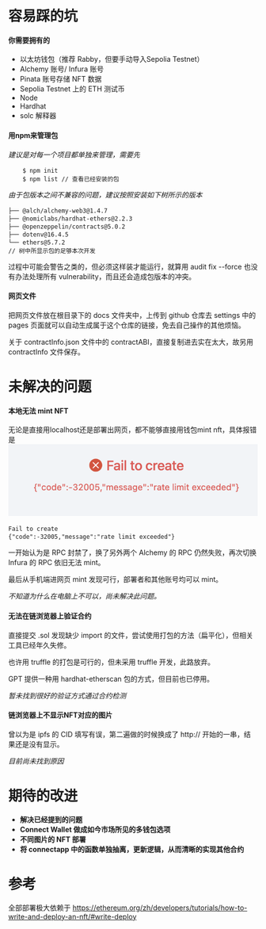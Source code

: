 # 容易踩的坑

#### **你需要拥有的**
+ 以太坊钱包（推荐 Rabby，但要手动导入Sepolia Testnet）
+ Alchemy 账号/ Infura 账号
+ Pinata 账号存储 NFT 数据
+ Sepolia Testnet 上的 ETH 测试币
+ Node
+ Hardhat
+ solc 解释器

#### **用npm来管理包**

*建议是对每一个项目都单独来管理，需要先*
```
    $ npm init
    $ npm list // 查看已经安装的包
```

*由于包版本之间不兼容的问题，建议按照安装如下树所示的版本*

```
├── @alch/alchemy-web3@1.4.7
├── @nomiclabs/hardhat-ethers@2.2.3
├── @openzeppelin/contracts@5.0.2
├── dotenv@16.4.5
└── ethers@5.7.2
// 树中所显示包的足够本次开发
```

过程中可能会警告之类的，但必须这样装才能运行，就算用 audit fix --force 也没有办法处理所有 vulnerability，而且还会造成包版本的冲突。

#### **网页文件**

把网页文件放在根目录下的 docs 文件夹中，上传到 github 仓库去 settings 中的 pages 页面就可以自动生成属于这个仓库的链接，免去自己操作的其他烦恼。

关于 contractInfo.json 文件中的 contractABI，直接复制进去实在太大，故另用 contractInfo 文件保存。

# 未解决的问题

#### **本地无法 mint NFT**

无论是直接用localhost还是部署出网页，都不能够直接用钱包mint nft，具体报错是
![alt text](<截屏2024-09-02 18.37.21.png>)
```
Fail to create
{"code":-32005,"message":"rate limit exceeded"}
```

一开始认为是 RPC 封禁了，换了另外两个 Alchemy 的 RPC 仍然失败，再次切换 Infura 的 RPC 依旧无法 mint。

最后从手机端进网页 mint 发现可行，部署者和其他账号均可以 mint。

*不知道为什么在电脑上不可以，尚未解决此问题。*

#### **无法在链浏览器上验证合约**

直接提交 .sol 发现缺少 import 的文件，尝试使用打包的方法（扁平化），但相关工具已经年久失修。

也许用 truffle 的打包是可行的，但未采用 truffle 开发，此路放弃。

GPT 提供一种用 hardhat-etherscan 包的方式，但目前也已停用。

*暂未找到很好的验证方式通过合约检测*

#### **链浏览器上不显示NFT对应的图片**

曾以为是 ipfs 的 CID 填写有误，第二遍做的时候换成了 http:// 开始的一串，结果还是没有显示。

*目前尚未找到原因*

# 期待的改进

- **解决已经提到的问题**
- **Connect Wallet 做成如今市场所见的多钱包选项**
- **不同图片的 NFT 部署**
- **将 connectapp 中的函数单独抽离，更新逻辑，从而清晰的实现其他合约**

# 参考
全部部署极大依赖于 https://ethereum.org/zh/developers/tutorials/how-to-write-and-deploy-an-nft/#write-deploy
